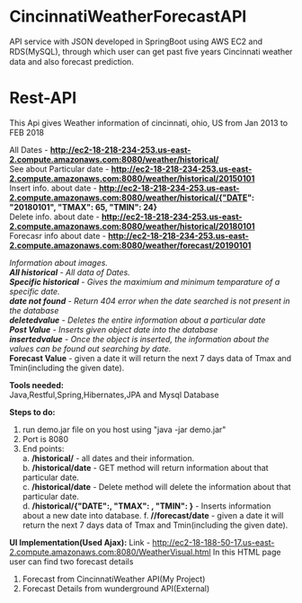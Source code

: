 # CincinnatiWeatherForecastAPI
API service with JSON developed in SpringBoot using AWS EC2 and RDS(MySQL), through which user can get past ﬁve years Cincinnati weather data and also forecast prediction. 

# Rest-API      
This Api gives Weather information of cincinnati, ohio, US from Jan 2013 to FEB 2018   
    
All Dates                 - **http://ec2-18-218-234-253.us-east-2.compute.amazonaws.com:8080/weather/historical/**     
See about Particular date - **http://ec2-18-218-234-253.us-east-2.compute.amazonaws.com:8080/weather/historical/20150101**      
Insert info. about date   - **http://ec2-18-218-234-253.us-east-2.compute.amazonaws.com:8080/weather/historical/{"DATE": "20180101", "TMAX": 65, "TMIN": 24}**       
Delete info. about date   - **http://ec2-18-218-234-253.us-east-2.compute.amazonaws.com:8080/weather/historical/20180101**     
Forecasr info about date  - **http://ec2-18-218-234-253.us-east-2.compute.amazonaws.com:8080/weather/forecast/20190101**


*Information about images.    
**All historical**   - All data of Dates.     
**Specific historical**   - Gives the maximium and minimum temparature of a specific date.     
**date not found**  - Return 404 error when the date searched is not present in the database    
**deletedvalue**    - Deletes the entire information about a particular date     
**Post Value**        - Inserts given object date into the database     
**insertedvalue**   - Once the object is inserted, the information about the values can be found out searching by date.*     
**Forecast Value** - given a date it will return the next 7 days data of Tmax and Tmin(including the given date).

**Tools needed:**    
  Java,Restful,Spring,Hibernates,JPA and Mysql Database      
       
**Steps to do:**     
1. run demo.jar file on you host using "java -jar demo.jar"      
2. Port is 8080     
3. End points:      
  a.  **/historical/**                - all dates and their information.     
  b.  **/historical/date**            - GET method will return information about that particular date.       
  c.  **/historical/date**            - Delete method will delete the information about that particular date.          
  d.  **/historical/{"DATE":<string>, "TMAX": <int>, "TMIN": <int>}**  - Inserts information about a new date into database.
  f. **//forecast/date**              -  given a date it will return the next 7 days data of Tmax and Tmin(including the given date).
  
**UI Implementation(Used Ajax):**
Link - http://ec2-18-188-50-17.us-east-2.compute.amazonaws.com:8080/WeatherVisual.html
In this HTML page user can find two forecast details 
1. Forecast from CincinnatiWeather API(My Project)
2. Forecast Details from wunderground API(External)
